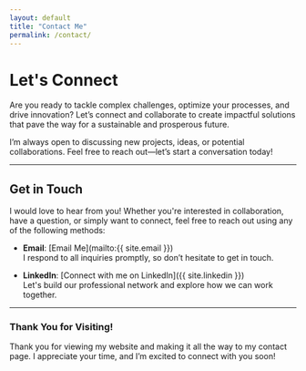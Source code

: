 ```yaml
---
layout: default
title: "Contact Me"
permalink: /contact/
---
```



# Let's Connect

Are you ready to tackle complex challenges, optimize your processes, and drive innovation? Let’s connect and collaborate to create impactful solutions that pave the way for a sustainable and prosperous future.

I’m always open to discussing new projects, ideas, or potential collaborations. Feel free to reach out—let’s start a conversation today!

---

## **Get in Touch**

I would love to hear from you! Whether you're interested in collaboration, have a question, or simply want to connect, feel free to reach out using any of the following methods:

- **Email**: [Email Me](mailto:{{ site.email }})  
  I respond to all inquiries promptly, so don’t hesitate to get in touch.

- **LinkedIn**: [Connect with me on LinkedIn]({{ site.linkedin }})  
  Let's build our professional network and explore how we can work together.

---

### **Thank You for Visiting!**

Thank you for viewing my website and making it all the way to my contact page. I appreciate your time, and I’m excited to connect with you soon!



<!-- Contact Form: You can add a contact form service like Formspree or Netlify Forms here -->
